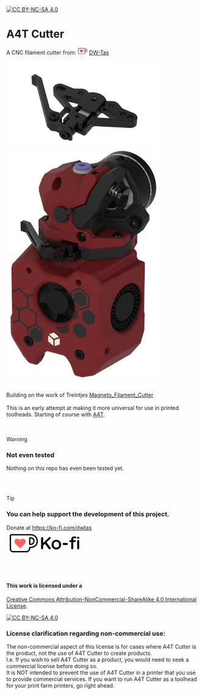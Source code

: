 [![CC BY-NC-SA 4.0][cc-by-nc-sa-shield]][cc-by-nc-sa]

# A4T Cutter
A CNC filament cutter from: [![ko-fi](docs/images/Ko-fi_smol.png)](https://ko-fi.com/O5O5OCC0K) [DW-Tas](https://github.com/DW-Tas)

<img src='docs/images/A4T-Cutter.png' width=400 /><br/>
<img src='docs/images/A4T_cutter_render.png' width=400 />

<br/> 
Building on the work of Treintjes <a href="https://github.com/Treintjes/Magneto_Filament_Cutter">Magneto_Filament_Cutter</a><br/><br/>
This is an early attempt at making it more universal for use in printed toolheads. Starting of course with <a href="https://github.com/Armchair-Heavy-Industries/A4T">A4T</a>.
<br/><br/><br/>

> [!WARNING]
> ### Not even tested  
> Nothing on this repo has even been tested yet. 

<br/><br/>

> [!TIP] 
> ### You can help support the development of this project.<br/>
> Donate at https://ko-fi.com/dwtas<br/>
[![ko-fi](docs/images/Ko-fi_TextLogo.png)](https://ko-fi.com/dwtas)

<br/><br/>

#### This work is licensed under a
[Creative Commons Attribution-NonCommercial-ShareAlike 4.0 International License][cc-by-nc-sa].

[![CC BY-NC-SA 4.0][cc-by-nc-sa-image]][cc-by-nc-sa]

[cc-by-nc-sa]: http://creativecommons.org/licenses/by-nc-sa/4.0/
[cc-by-nc-sa-image]: https://licensebuttons.net/l/by-nc-sa/4.0/88x31.png
[cc-by-nc-sa-shield]: https://img.shields.io/badge/License-CC%20BY--NC--SA%204.0-lightgrey.svg

### License clarification regarding non-commercial use:
The non-commercial aspect of this license is for cases where A4T Cutter is the product, not the use of A4T Cutter to create products.<br/>
I.e. If you wish to sell A4T Cutter as a product, you would need to seek a commercial license before doing so. </br>
It is NOT intended to prevent the use of A4T Cutter in a printer that you use to provide commercial services. If you want to run A4T Cutter as a toolhead for your print farm printers, go right ahead.

